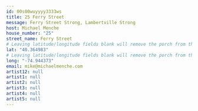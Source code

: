 ```yaml
---
id: 00s00wuyyyy3333ws
title: 25 Ferry Street
message: Ferry Street Strong, Lambertville Strong
host: Michael Menche
house_number: "25"
street_name: Ferry Street
# Leaving latitude/longitude fields blank will remove the porch from the Porchfest map.
lat: "40.364983"
# Leaving latitude/longitude fields blank will remove the porch from the Porchfest map.
long: "-74.944373"
email: mike@michaelmenche.com
artist12: null
artist1: null
artist2: null
artist3: null
artist4: null
artist5: null
---
```

